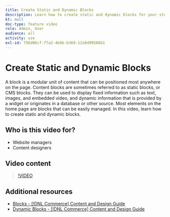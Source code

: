 ```yaml
---
title: Create Static and Dynamic Blocks
description: Learn how to create static and dynamic blocks for your store pages.
kt: null
doc-type: feature video
role: Admin, User
audience: all
activity: use
exl-id: 756d06cf-f7a2-4b9b-b369-12a9d99586b1
---
```

# Create Static and Dynamic Blocks

A block is a modular unit of content that can be positioned most anywhere on the page. Content blocks are sometimes referred to as static blocks, or CMS blocks. They can be used to display fixed information such as text, images, and embedded video, and dynamic information that is provided by a widget or originates in a database or other source. Most elements on the home page are blocks that can be easily managed. In this video, learn how to create static and dynamic blocks.

## Who is this video for?

- Website managers
- Content designers

## Video content

>[!VIDEO](https://video.tv.adobe.com/v/343783?quality=12&learn=on)

## Additional resources

- [Blocks - [!DNL Commerce] Content and Design Guide](https://experienceleague.adobe.com/docs/commerce-admin/content-design/elements/blocks/blocks.html)
- [Dynamic Blocks - [!DNL Commerce] Content and Design Guide](https://experienceleague.adobe.com/docs/commerce-admin/content-design/elements/dynamic-blocks/dynamic-blocks.html)
